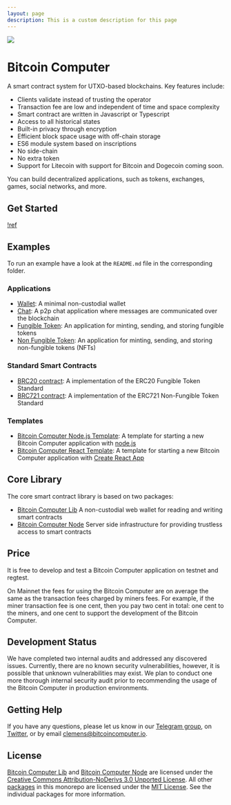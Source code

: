 ```yaml
---
layout: page
description: This is a custom description for this page
---
```


![](/static/bitcoin-computer@1x.png)
# Bitcoin Computer

A smart contract system for UTXO-based blockchains. Key features include:
* Clients validate instead of trusting the operator 
* Transaction fee are low and independent of time and space complexity
* Smart contract are written in Javascript or Typescript
* Access to all historical states
* Built-in privacy through encryption
* Efficient block space usage with off-chain storage
* ES6 module system based on inscriptions
* No side-chain
* No extra token
* Support for Litecoin with support for Bitcoin and Dogecoin coming soon.

You can build decentralized applications, such as tokens, exchanges, games, social networks, and more.

## Get Started

[!ref](/start.md)

## Examples

To run an example have a look at the `README.md` file in the corresponding folder.

### Applications

* [Wallet](https://github.com/bitcoin-computer/monorepo/tree/main/packages/wallet): A minimal non-custodial wallet
* [Chat](https://github.com/bitcoin-computer/monorepo/tree/main/packages/chat): A p2p chat application where messages are communicated over the blockchain
* [Fungible Token](https://github.com/bitcoin-computer/monorepo/tree/main/packages/fungible-token): An application for minting, sending, and storing fungible tokens
* [Non Fungible Token](https://github.com/bitcoin-computer/monorepo/tree/main/packages/non-fungible-token): An application for minting, sending, and storing non-fungible tokens (NFTs)

### Standard Smart Contracts

* [BRC20 contract](https://github.com/bitcoin-computer/monorepo/tree/main/packages/BRC20): A implementation of the ERC20 Fungible Token Standard
* [BRC721 contract](https://github.com/bitcoin-computer/monorepo/tree/main/packages/BRC721): A implementation of the ERC721 Non-Fungible Token Standard

### Templates
* [Bitcoin Computer Node.js Template](https://github.com/bitcoin-computer/monorepo/tree/main/packages/node-js-boilerplate): A template for starting a new Bitcoin Computer application with [node.js](https://nodejs.org/en/)
* [Bitcoin Computer React Template](https://github.com/bitcoin-computer/monorepo/tree/main/packages/create-react-app-template): A template for starting a new Bitcoin Computer application with [Create React App](https://create-react-app.dev/)

## Core Library

The core smart contract library is based on two packages:

* [Bitcoin Computer Lib](https://www.npmjs.com/package/@bitcoin-computer/lib) A non-custodial web wallet for reading and writing smart contracts
* [Bitcoin Computer Node](https://github.com/bitcoin-computer/monorepo/tree/main/packages/node) Server side infrastructure for providing trustless access to smart contracts

## Price

It is free to develop and test a Bitcoin Computer application on testnet and regtest.

On Mainnet the fees for using the Bitcoin Computer are on average the same as the transaction fees charged by miners fees. For example, if the miner transaction fee is one cent, then you  pay two cent in total: one cent to the miners, and one cent to support the development of the Bitcoin Computer.

## Development Status

We have completed two internal audits and addressed any discovered issues. Currently, there are no known security vulnerabilities, however, it is possible that unknown vulnerabilities may exist. We plan to conduct one more thorough internal security audit prior to recommending the usage of the Bitcoin Computer in production environments.
## Getting Help

If you have any questions, please let us know in our <a href="https://t.me/thebitcoincomputer">Telegram group</a>, on <a href="https://twitter.com/TheBitcoinToken">Twitter</a>, or by email clemens@bitcoincomputer.io.

## License

[Bitcoin Computer Lib](https://www.npmjs.com/package/@bitcoin-computer/lib) and [Bitcoin Computer Node](https://github.com/bitcoin-computer/monorepo/tree/main/packages/node) are licensed under the [Creative Commons Attribution-NoDerivs 3.0 Unported License](https://creativecommons.org/licenses/by-nd/3.0/). All other [packages](https://github.com/bitcoin-computer/monorepo/tree/main/packages) in this monorepo are licensed under the [MIT License](https://opensource.org/licenses/MIT). See the individual packages for more information.
